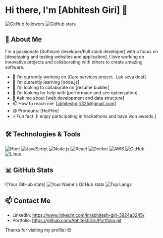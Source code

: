 # Hi there, I'm [Abhitesh Giri] 👋

![GitHub followers](https://img.shields.io/github/followers/AbhiteshGiri?style=social)
![GitHub stars](https://img.shields.io/github/stars/AbhiteshGiri?style=social)

## 🚀 About Me

I'm a passionate [Software developer/Full stack developer] with a focus on [developing and testing websites and application]. I love working on innovative projects and collaborating with others to create amazing software.

- 🔭 I’m currently working on [Care services project- Lok seva dost]
- 🌱 I’m currently learning [node.js]
- 👯 I’m looking to collaborate on [resume builder]
- 🤔 I’m looking for help with [performace and seo optimization]
- 💬 Ask me about [web development and data structure]
- 📫 How to reach me: [abhiteshgiri325@gmail.com]
- 😄 Pronouns: [He/Him]
- ⚡ Fun fact: [I enjoy participating in hackathons and have won awards.]

## 🛠️ Technologies & Tools

![Html](https://img.shields.io/badge/-Python-3776AB?logo=p&logoColor=ffffff)
![JavaScript](https://img.shields.io/badge/-JavaScript-F7DF1E?logo=javascript&logoColor=000000)
![Node.js](https://img.shields.io/badge/-Node.js-339933?logo=node.js&logoColor=ffffff)
![React](https://img.shields.io/badge/-React-61DAFB?logo=react&logoColor=000000)
![Docker](https://img.shields.io/badge/-Docker-2496ED?logo=docker&logoColor=ffffff)
![AWS](https://img.shields.io/badge/-AWS-232F3E?logo=amazon-aws&logoColor=ffffff)
![GitHub](https://img.shields.io/badge/-GitHub-181717?logo=github&logoColor=ffffff)
![Linux](https://img.shields.io/badge/-Linux-FCC624?logo=linux&logoColor=000000)

## 📊 GitHub Stats

![Your GitHub stats] ![Your Name's GitHub stats](https://github-readme-stats.vercel.app/api?username=AbhiteshGiri&show_icons=true&theme=radical)
![Top Langs](https://github-readme-stats.vercel.app/api/top-langs/?username=AbhiteshGiri&layout=compact&theme=radical)

## 📫 Contact Me

- LinkedIn: https://www.linkedin.com/in/abhitesh-giri-3924a3245/
- Portfolio: https://github.com/AbhiteshGiri/Portfolio.git

Thanks for visiting my profile! 😊
